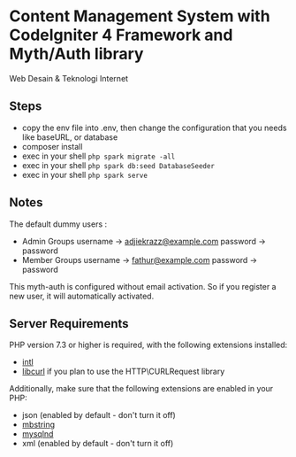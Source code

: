 # Content Management System with CodeIgniter 4 Framework and Myth/Auth library
Web Desain & Teknologi Internet

## Steps 
- copy the env file into .env, then change the configuration that you needs like baseURL, or database
- composer install
- exec in your shell `php spark migrate -all`
- exec in your shell `php spark db:seed DatabaseSeeder`
- exec in your shell `php spark serve`

## Notes
The default dummy users :
- Admin Groups
    username -> adjiekrazz@example.com
    password -> password
- Member Groups
    username -> fathur@example.com
    password -> password

This myth-auth is configured without email activation.  So if you register a new user, it will automatically activated.


## Server Requirements

PHP version 7.3 or higher is required, with the following extensions installed:

- [intl](http://php.net/manual/en/intl.requirements.php)
- [libcurl](http://php.net/manual/en/curl.requirements.php) if you plan to use the HTTP\CURLRequest library

Additionally, make sure that the following extensions are enabled in your PHP:

- json (enabled by default - don't turn it off)
- [mbstring](http://php.net/manual/en/mbstring.installation.php)
- [mysqlnd](http://php.net/manual/en/mysqlnd.install.php)
- xml (enabled by default - don't turn it off)
